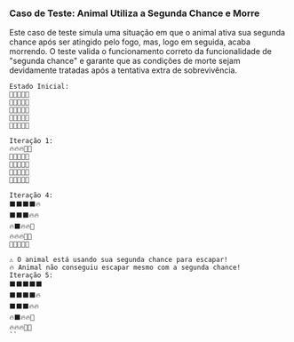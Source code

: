 
### Caso de Teste: Animal Utiliza a Segunda Chance e Morre

Este caso de teste simula uma situação em que o animal ativa sua segunda chance após ser atingido pelo fogo, mas, logo em seguida, acaba morrendo.
O teste valida o funcionamento correto da funcionalidade de "segunda chance" e garante que as condições de morte sejam devidamente tratadas após a tentativa extra de sobrevivência.



```
Estado Inicial:
🐾🔥🌲🌲🌲
🌲🌲🌲🌲🌲
🌲🌲🌲🌲🌲
🌲🌲🌲🌲🌲
🌲🌲🌲🌲🌲

Iteração 1:
🔥🔥🔥🌲🌲
🐾🔥🌲🌲🌲
🌲🌲🌲🌲🌲
🌲🌲🌲🌲🌲
🌲🌲🌲🌲🌲
```


```
Iteração 4:
⬛⬛⬛⬛🔥
⬛⬛⬛🔥🔥
🔥⬛🔥🔥🌲
🔥🔥🔥🌲🌲
🐾🔥🌲🌲🌲
```

```
⚠️ O animal está usando sua segunda chance para escapar!
🔥 Animal não conseguiu escapar mesmo com a segunda chance!
Iteração 5:
⬛⬛⬛⬛⬛
⬛⬛⬛⬛🔥
⬛⬛⬛🔥🔥
🔥⬛🔥🔥🌲
🔥🔥🔥🌲🌲
``

